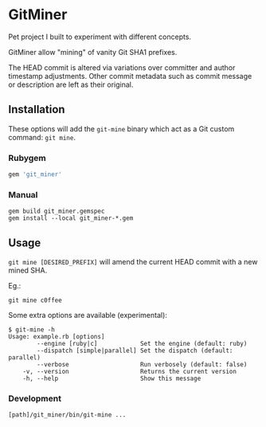 # GitMiner

Pet project I built to experiment with different concepts.

GitMiner allow "mining" of vanity Git SHA1 prefixes.

The HEAD commit is altered via variations over committer and author timestamp adjustments. Other commit metadata such as commit message or description are left as their original.


## Installation

These options will add the `git-mine` binary which act as a Git custom command: `git mine`.

### Rubygem

```ruby
gem 'git_miner'
```

### Manual

```
gem build git_miner.gemspec
gem install --local git_miner-*.gem 
```

## Usage

`git mine [DESIRED_PREFIX]` will amend the current HEAD commit with a new mined SHA.

Eg.:
```
git mine c0ffee
```

Some extra options are available (experimental):
```
$ git-mine -h
Usage: example.rb [options]
        --engine [ruby|c]            Set the engine (default: ruby)
        --dispatch [simple|parallel] Set the dispatch (default: parallel)
        --verbose                    Run verbosely (default: false)
    -v, --version                    Returns the current version
    -h, --help                       Show this message
```


### Development

```
[path]/git_miner/bin/git-mine ...
```

